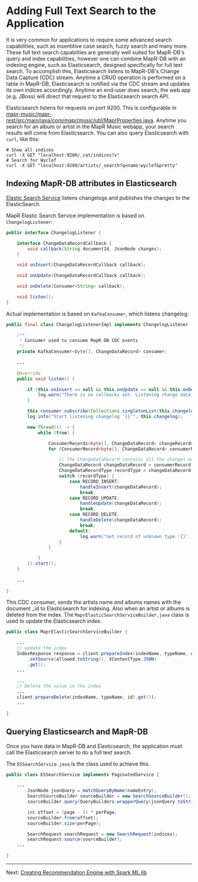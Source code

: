 # Adding Full Text Search to the Application

It is very common for applications to require some advanced search capabilities, such as insentitive case search, fuzzy search and many more. These full text search capabilties are generally well suited for MapR-DB's query and index capabilities, however one can combine MapR-DB with an indexing engine, such as Elasticsearch, designed specifically for full text search. To accomplish this, Elasticsearch listens to MapR-DB's Change Data Capture (CDC) stream. Anytime a CRUD operation is performed on a table in MapR-DB, Elasticsearch is notified via the CDC stream and updates its own indices accordingly. Anytime an end-user does search, the web app (e.g. JBoss) will direct that request to the Elasticsearch search API.

Elasticsearch listens for requests on port 9200. This is configurable in [mapr-music/mapr-rest/src/main/java/com/mapr/music/util/MaprProperties.java](https://github.com/mapr-demos/mapr-music/blob/32a2e66b6874d6ad01d8defc485595b70b4ef596/mapr-rest/src/main/java/com/mapr/music/util/MaprProperties.java). Anytime you search for an album or artist in the MapR Music webapp, your search results will come from Elasticsearch.  You can also query Elasticsearch with `curl`, like this:

```
# Show all indices
curl -X GET "localhost:9200/_cat/indices?v"
# Search for Wyclef
curl -X GET "localhost:9200/artists/_search?q=name:wyclef&pretty"
```

## Indexing MapR-DB attributes in Elasticsearch

[Elastic Search Service](https://github.com/mapr-demos/mapr-music/tree/master/elasticsearch-service) listens changelogs 
and publishes the changes to the ElasticSearch.

MapR Elastic Search Service implementation is based on `ChangelogListener`:

```java 
public interface ChangelogListener {

    interface ChangeDataRecordCallback {
        void callback(String documentId, JsonNode changes);
    }

    void onInsert(ChangeDataRecordCallback callback);

    void onUpdate(ChangeDataRecordCallback callback);

    void onDelete(Consumer<String> callback);

    void listen();
}
```

Actual implementation is based on `KafkaConsumer`, which listens changelog:

```java 
public final class ChangelogListenerImpl implements ChangelogListener {

    /**
     * Consumer used to consume MapR-DB CDC events.
     */
    private KafkaConsumer<byte[], ChangeDataRecord> consumer;

    ...
    
    @Override
    public void listen() {

        if (this.onInsert == null && this.onUpdate == null && this.onDelete == null) {
            log.warn("There is no callbacks set. Listening change data records without callbacks has no effect.");
        }

        this.consumer.subscribe(Collections.singletonList(this.changelog));
        log.info("Start listening changelog '{}'", this.changelog);

        new Thread(() -> {
            while (true) {

                ConsumerRecords<byte[], ChangeDataRecord> changeRecords = consumer.poll(KAFKA_CONSUMER_POLL_TIMEOUT);
                for (ConsumerRecord<byte[], ChangeDataRecord> consumerRecord : changeRecords) {

                    // The ChangeDataRecord contains all the changes made to a document
                    ChangeDataRecord changeDataRecord = consumerRecord.value();
                    ChangeDataRecordType recordType = changeDataRecord.getType();
                    switch (recordType) {
                        case RECORD_INSERT:
                            handleInsert(changeDataRecord);
                            break;
                        case RECORD_UPDATE:
                            handleUpdate(changeDataRecord);
                            break;
                        case RECORD_DELETE:
                            handleDelete(changeDataRecord);
                            break;
                        default:
                            log.warn("Get record of unknown type '{}'. Ignoring ...", recordType);
                    }
                }

            }
        }).start();
    }
        
    ...
    
}
```

This CDC consumer, sends the artists name and albums names with the document _id to Elasticsearch for indexing. Also when an artist or albums is deleted from the index. The `MaprElasticSearchServiceBuilder.java` class is used to update the Elasticsearch index.

```java 
public class MaprElasticSearchServiceBuilder {

    ...
    // update the index
    IndexResponse response = client.prepareIndex(indexName, typeName, documentId)
        .setSource(allowed.toString(), XContentType.JSON)
        .get();
    ...

    ...
    // Delete the value in the index
    ...
    client.prepareDelete(indexName, typeName, id).get());
    ...

}
```

## Querying Elasticsearch and MapR-DB

Once you have data in MapR-DB and Elasticsearch, the application must call the Elasticsearch server to do a full text search.

The `ESSearchService.java` is the class used to achieve this.

```java 
public class ESSearchService implements PaginatedService {

    ...
        JsonNode jsonQuery = matchQueryByName(nameEntry);
        SearchSourceBuilder sourceBuilder = new SearchSourceBuilder();
        sourceBuilder.query(QueryBuilders.wrapperQuery(jsonQuery.toString()));

        int offset = (page - 1) * perPage;
        sourceBuilder.from(offset);
        sourceBuilder.size(perPage);

        SearchRequest searchRequest = new SearchRequest(indices);
        searchRequest.source(sourceBuilder);
    ...

}
```

---
Next: [Creating Recommendation Engine with Spark ML lib](014-creating-recommendation-engine.md)
